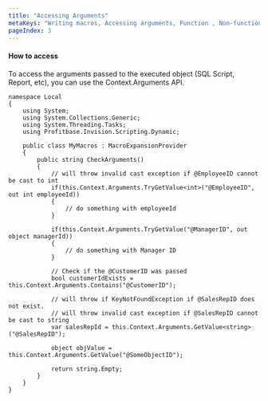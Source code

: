 ```yaml
---
title: "Accessing Arguments"
metaKeys: "Writing macros, Accessing arguments, Function , Non-function macros, Expansion, MacroExpansionProvider API, SqlCommandService, ObjectModel "
pageIndex: 3
---
```


#### How to access

To access the arguments passed to the executed object (SQL Script, Report, etc), you can use the Context.Arguments API.

    namespace Local
    {
        using System; 
        using System.Collections.Generic;
        using System.Threading.Tasks;
        using Profitbase.Invision.Scripting.Dynamic;
        
        public class MyMacros : MacroExpansionProvider
        {   
            public string CheckArguments()
            {
                // will throw invalid cast exception if @EmployeeID cannot be cast to int
                if(this.Context.Arguments.TryGetValue<int>("@EmployeeID", out int employeeId))
                {
                    // do something with employeeId
                }
                
                if(this.Context.Arguments.TryGetValue("@ManagerID", out object managerId))
                {
                    // do something with Manager ID
                }
                
                // Check if the @CustomerID was passed
                bool customerIdExists = this.Context.Arguments.Contains("@CustomerID");
                
                // will throw if KeyNotFoundException if @SalesRepID does not exist.
                // will throw invalid cast exception if @SalesRepID cannot be cast to string
                var salesRepId = this.Context.Arguments.GetValue<string>("@SalesRepID");
                
                object objValue = this.Context.Arguments.GetValue("@SomeObjectID"); 
                
                return string.Empty;
            }
        }
    }
